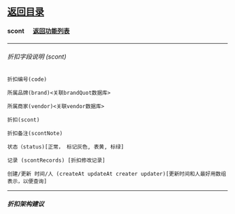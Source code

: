 ## [返回目录](../../readme.md)  
#### scont &nbsp;&nbsp;&nbsp;&nbsp; [返回功能列表](../5_Function.md)
---
###### 折扣字段说明 (scont)
	折扣编号(code)

	所属品牌(brand)<关联brandQuot数据库>

	所属商家(vendor)<关联vendor数据库>

	折扣(scont)

	折扣备注(scontNote)

	状态（status)[正常， 标记灰色, 表黄, 标绿]

	记录 (scontRecords) [折扣修改记录]

	创建/更新 时间/人 (createAt updateAt creater updater)[更新时间和人最好用数组表示，以便查询]

---
##### 折扣架构建议
